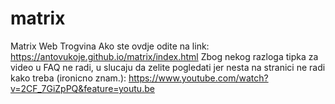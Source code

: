 # matrix
Matrix Web Trogvina
Ako ste ovdje odite na link: https://antovukoje.github.io/matrix/index.html
Zbog nekog razloga tipka za video u FAQ ne radi, u slucaju da zelite pogledati jer nesta na stranici ne radi kako treba (ironicno znam.):
https://www.youtube.com/watch?v=2CF_7GiZpPQ&feature=youtu.be

